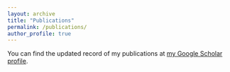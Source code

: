```yaml
---
layout: archive
title: "Publications"
permalink: /publications/
author_profile: true
---
```


You can find the updated record of my publications at [my Google Scholar profile](https://scholar.google.com/citations?hl=en&user=7cgpfGYAAAAJ&view_op=list_works&sortby=pubdate).


